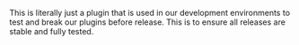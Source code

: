 This is literally just a plugin that is used in our development environments to test and break our plugins before release. This is to ensure all releases are stable and fully tested.